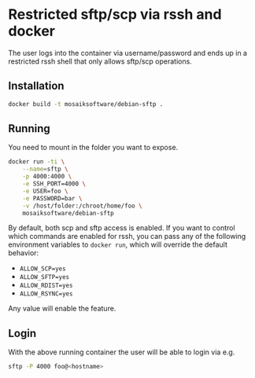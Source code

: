 # Restricted sftp/scp via rssh and docker

The user logs into the container via username/password and ends up
in a restricted rssh shell that only allows sftp/scp operations.

## Installation

```sh
docker build -t mosaiksoftware/debian-sftp .
```

## Running

You need to mount in the folder you want to expose.

```sh
docker run -ti \
	--name=sftp \
	-p 4000:4000 \
	-e SSH_PORT=4000 \
	-e USER=foo \
	-e PASSWORD=bar \
	-v /host/folder:/chroot/home/foo \
	mosaiksoftware/debian-sftp
```

By default, both scp and sftp access is enabled. If you want to control
which commands are enabled for rssh, you can pass any of the following
environment variables to `docker run`, which will override the default
behavior:

* `ALLOW_SCP=yes`
* `ALLOW_SFTP=yes`
* `ALLOW_RDIST=yes`
* `ALLOW_RSYNC=yes`

Any value will enable the feature.

## Login

With the above running container the user will be able to login via e.g.

```sh
sftp -P 4000 foo@<hostname>
```

